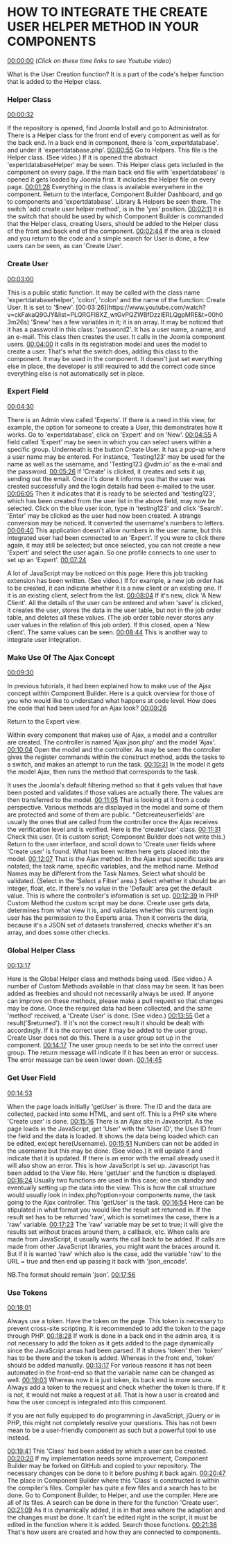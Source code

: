 # HOW TO INTEGRATE THE CREATE USER HELPER METHOD IN YOUR COMPONENTS

[00:00:00](https://www.youtube.com/watch?v=ckFakaQ90JY&list=PLQRGFI8XZ_wtGvPQZWBfDzzlERLQgpMRE&t=00h00m00s)
(_Click on these time links to see Youtube video_)

What is the User Creation function? It is a part of the code's helper function that is added to the Helper class.

### Helper Class

[00:00:32](https://www.youtube.com/watch?v=ckFakaQ90JY&list=PLQRGFI8XZ_wtGvPQZWBfDzzlERLQgpMRE&t=00h00m32s)

If the repository is opened, find Joomla Install and go to Administrator. There is a Helper class for the front end of every component as well as for the back end. In a back end in component, there is 'com_expertdatabase'. and under it 'expertdatabase.php'. [00:00:55](https://www.youtube.com/watch?v=ckFakaQ90JY&list=PLQRGFI8XZ_wtGvPQZWBfDzzlERLQgpMRE&t=00h00m55s) Go to Helpers. This file is the Helper class. (See video.) If it is opened the abstract 'expertdatabaseHelper' may be seen. This Helper class gets included in the component on every page. If the main back end file with 'expertdatabase' is opened it gets loaded by Joomla first. It includes the Helper file on every page. [00:01:28](https://www.youtube.com/watch?v=ckFakaQ90JY&list=PLQRGFI8XZ_wtGvPQZWBfDzzlERLQgpMRE&t=00h01m28s) Everything in the class is available everywhere in the component. Return to the interface, Component Builder Dashboard, and go to components and 'expertdatabase'. Library & Helpers be seen there. The switch 'add create user helper method', is in the 'yes' position. [00:02:11](https://www.youtube.com/watch?v=ckFakaQ90JY&list=PLQRGFI8XZ_wtGvPQZWBfDzzlERLQgpMRE&t=00h02m11s) It is the switch that should be used by which Component Builder is commanded that the Helper class, creating Users, should be added to the Helper class of the front and back end of the component. [00:02:44](https://www.youtube.com/watch?v=ckFakaQ90JY&list=PLQRGFI8XZ_wtGvPQZWBfDzzlERLQgpMRE&t=00h02m44s) If the area is closed and you return to the code and a simple search for User is done, a few users can be seen, as can 'Create User'.

### Create User

[00:03:00](https://www.youtube.com/watch?v=ckFakaQ90JY&list=PLQRGFI8XZ_wtGvPQZWBfDzzlERLQgpMRE&t=00h03m00s)

This is a public static function. It may be called with the class name 'expertdatabasehelper', 'colon', 'colon' and the name of the function: Create User. It is set to '$new'. [00:03:26](https://www.youtube.com/watch?v=ckFakaQ90JY&list=PLQRGFI8XZ_wtGvPQZWBfDzzlERLQgpMRE&t=00h03m26s) '$new' has a few variables in it; it is an array. It may be noticed that it has a password in this class: 'password2'. It has a user name, a name, and an e-mail. This class then creates the user. It calls in the Joomla component users. [00:04:00](https://www.youtube.com/watch?v=ckFakaQ90JY&list=PLQRGFI8XZ_wtGvPQZWBfDzzlERLQgpMRE&t=00h04m00s) It calls in its registration model and uses the model to create a user. That's what the switch does, adding this class to the component. It may be used in the component. It doesn't just set everything else in place, the developer is still required to add the correct code since everything else is not automatically set in place. 

### Expert Field

[00:04:30](https://www.youtube.com/watch?v=ckFakaQ90JY&list=PLQRGFI8XZ_wtGvPQZWBfDzzlERLQgpMRE&t=00h04m30s)

There is an Admin view called 'Experts'. If there is a need in this view, for example, the option for someone to create a User, this demonstrates how it works.  Go to 'expertdatabase', click on 'Expert' and on 'New'.  [00:04:55](https://www.youtube.com/watch?v=ckFakaQ90JY&list=PLQRGFI8XZ_wtGvPQZWBfDzzlERLQgpMRE&t=00h04m55s) A field called 'Expert' may be seen in which you can select users within a specific group. Underneath is the button Create User. It has a pop-up where a user name may be entered. For instance, 'Testing123' may be used for the name as well as the username, and 'Testing123 @vdm.io' as the e-mail and the password. [00:05:26](https://www.youtube.com/watch?v=ckFakaQ90JY&list=PLQRGFI8XZ_wtGvPQZWBfDzzlERLQgpMRE&t=00h05m26s) If 'Create' is clicked, it creates and sets it up, sending out the email. Once it's done it informs you that the user was created successfully and the login details had been e-mailed to the user. [00:06:05](https://www.youtube.com/watch?v=ckFakaQ90JY&list=PLQRGFI8XZ_wtGvPQZWBfDzzlERLQgpMRE&t=00h06m05s) Then it indicates that it is ready to be selected and 'testing123', which has been created from the user list in the above field, may now be selected. Click on the blue user icon, type in 'testing123' and click 'Search'. 'Enter' may be clicked as the user had now been created. A strange conversion may be noticed. It converted the username's numbers to letters. [00:06:40](https://www.youtube.com/watch?v=ckFakaQ90JY&list=PLQRGFI8XZ_wtGvPQZWBfDzzlERLQgpMRE&t=00h06m40s)  This application doesn't allow numbers in the user name, but this integrated user had been connected to an 'Expert'. If you were to click there again, it may still be selected; but once selected, you can not create a new 'Expert' and select the user again. So one profile connects to one user to set up an 'Expert'. [00:07:24](https://www.youtube.com/watch?v=ckFakaQ90JY&list=PLQRGFI8XZ_wtGvPQZWBfDzzlERLQgpMRE&t=00h07m24s)

A lot of JavaScript may be noticed on this page. Here this job tracking extension has been written. (See video.) If for example, a new job order has to be created, it can indicate whether it is a new client or an existing one. If it is an existing client, select from the list. [00:08:04](https://www.youtube.com/watch?v=ckFakaQ90JY&list=PLQRGFI8XZ_wtGvPQZWBfDzzlERLQgpMRE&t=00h08m04s) If it's new, click 'A New Client'. All the details of the user can be entered and when 'save' is clicked, it creates the user, stores the data in the user table, but not in the job order table, and deletes all these values. (The job order table never stores any user values in the relation of this job order). If this closed, open a 'New client'. The same values can be seen. [00:08:44](https://www.youtube.com/watch?v=ckFakaQ90JY&list=PLQRGFI8XZ_wtGvPQZWBfDzzlERLQgpMRE&t=00h08m44s) This is another way to integrate user integration.

### Make Use Of The Ajax Concept

[00:09:30](https://www.youtube.com/watch?v=ckFakaQ90JY&list=PLQRGFI8XZ_wtGvPQZWBfDzzlERLQgpMRE&t=00h09m30s)

In previous tutorials, it had been explained how to make use of the Ajax concept within Component Builder. Here is a quick overview for those of you who would like to understand what happens at code level. How does the code that had been used for an Ajax look? [00:09:26](https://www.youtube.com/watch?v=ckFakaQ90JY&list=PLQRGFI8XZ_wtGvPQZWBfDzzlERLQgpMRE&t=00h09m26s)

 Return to the Expert view.

Within every component that makes use of Ajax, a model and a controller are created. The controller is named 'Ajax.json.php' and the model 'Ajax'. [00:10:04](https://www.youtube.com/watch?v=ckFakaQ90JY&list=PLQRGFI8XZ_wtGvPQZWBfDzzlERLQgpMRE&t=00h10m04s) Open the model and the controller. As may be seen the controller gives the register commands within the construct method, adds the tasks to a switch, and makes an attempt to run the task. [00:10:31](https://www.youtube.com/watch?v=ckFakaQ90JY&list=PLQRGFI8XZ_wtGvPQZWBfDzzlERLQgpMRE&t=00h10m31s) In the model it gets the model Ajax, then runs the method that corresponds to the task.

It uses the Joomla's default filtering method so that it gets values that have been posted and validates if those values are actually there. The values are then transferred to the model. [00:11:05](https://www.youtube.com/watch?v=ckFakaQ90JY&list=PLQRGFI8XZ_wtGvPQZWBfDzzlERLQgpMRE&t=00h11m05s) That is looking at it from a code perspective. Various methods are displayed in the model and some of them are protected and some of them are public. "Getcreateuserfields' are usually the ones that are called from the controller once the Ajax receives the verification level and is verified. Here is the 'createUser' class. [00:11:31](https://www.youtube.com/watch?v=ckFakaQ90JY&list=PLQRGFI8XZ_wtGvPQZWBfDzzlERLQgpMRE&t=00h11m31s) Check this user. (It is custom script; Component Builder does not write this.) Return to the user interface, and scroll down to 'Create user fields where 'Create user' is found. What has been written here gets placed into the model. [00:12:07](https://www.youtube.com/watch?v=ckFakaQ90JY&list=PLQRGFI8XZ_wtGvPQZWBfDzzlERLQgpMRE&t=00h12m07s) That is the Ajax method. In the Ajax input specific tasks are notated; the task name, specific variables, and the method name. Method Names may be different from the Task Names. Select what should be validated. (Select in the 'Select a Filter' area.) Select whether it should be an integer, float, etc. If there's no value in the 'Default' area get the default value. This is where the controller's information is set up. [00:12:39](https://www.youtube.com/watch?v=ckFakaQ90JY&list=PLQRGFI8XZ_wtGvPQZWBfDzzlERLQgpMRE&t=00h12m39s) In PHP Custom Method the custom script may be done. Create user gets data, determines from what view it is, and validates whether this current login user has the permission to the Experts area. Then it converts the data, because it's a JSON set of datasets transferred, checks whether it's an array, and does some other checks.

### Global Helper Class

[00:13:17](https://www.youtube.com/watch?v=ckFakaQ90JY&list=PLQRGFI8XZ_wtGvPQZWBfDzzlERLQgpMRE&t=00h13m17s)

Here is the Global Helper class and methods being used. (See video.) A number of Custom Methods available in that class may be seen. It has been added as freebies and should not necessarily always be used. If anyone can improve on these methods, please make a pull request so that changes may be done. Once the required data had been collected, and the same 'method' received, a 'Create User' is done. (See video.) [00:13:55](https://www.youtube.com/watch?v=ckFakaQ90JY&list=PLQRGFI8XZ_wtGvPQZWBfDzzlERLQgpMRE&t=00h13m55s) Get a result('$returned'). If it's not the correct result it should be dealt with accordingly. If it is the correct user it may be added to the user group. Create User does not do this. There is a user group set up in the component. [00:14:17](https://www.youtube.com/watch?v=ckFakaQ90JY&list=PLQRGFI8XZ_wtGvPQZWBfDzzlERLQgpMRE&t=00h14m17s)  The user group needs to be set into the correct user group. The return message will indicate if it has been an error or success. The error message can be seen lower down. [00:14:45](https://www.youtube.com/watch?v=ckFakaQ90JY&list=PLQRGFI8XZ_wtGvPQZWBfDzzlERLQgpMRE&t=00h14m45s)

### Get User Field

[00:14:53](https://www.youtube.com/watch?v=ckFakaQ90JY&list=PLQRGFI8XZ_wtGvPQZWBfDzzlERLQgpMRE&t=00h14m53s)

When the page loads initially 'getUser' is there. The ID and the data are collected, packed into some HTML, and sent off. This is a PHP site where 'Create user' is done. [00:15:16](https://www.youtube.com/watch?v=ckFakaQ90JY&list=PLQRGFI8XZ_wtGvPQZWBfDzzlERLQgpMRE&t=00h15rm16s) There is an Ajax site in Javascript. As the page loads in the JavaScript, get 'User' with the 'User ID', the User ID from the field and the data is loaded. It shows the data being loaded which can be edited, except here(Username). [00:15:51](https://www.youtube.com/watch?v=ckFakaQ90JY&list=PLQRGFI8XZ_wtGvPQZWBfDzzlERLQgpMRE&t=00h15m51s) Numbers can not be added in the username but this may be done. (See video.) It will update it and indicate that it is updated. If there is an error with the email already used it will also show an error. This is how JavaScript is set up. Javascript has been added to the View file. Here 'getUser' and the function is displayed. [00:16:24](https://www.youtube.com/watch?v=ckFakaQ90JY&list=PLQRGFI8XZ_wtGvPQZWBfDzzlERLQgpMRE&t=00h16m24s) Usually two functions are used in this case; one on standby and eventually setting up the data into the view. This is how the call structure would usually look in index.php?option=your components name, the task going to the Ajax controller. This 'getUser' is the task. [00:16:54](https://www.youtube.com/watch?v=ckFakaQ90JY&list=PLQRGFI8XZ_wtGvPQZWBfDzzlERLQgpMRE&t=00h16m54s) Here can be stipulated in what format you would like the result set returned in. If the result set has to be returned 'raw', which is sometimes the case, there is a 'raw' variable. [00:17:23](https://www.youtube.com/watch?v=ckFakaQ90JY&list=PLQRGFI8XZ_wtGvPQZWBfDzzlERLQgpMRE&t=00h17m23s) The 'raw' variable may be set to true; it will give the results set without braces around them, a callback, etc. When calls are made from JavaScript, it usually wants the call back to be added. If calls are made from other JavaScript libraries, you might want the braces around it. But if it is wanted 'raw' which also is the case, add the variable 'raw' to the URL = true and then end up passing it back with 'json_encode'.

 NB.The format should remain 'json'. [00:17:56](https://www.youtube.com/watch?v=ckFakaQ90JY&list=PLQRGFI8XZ_wtGvPQZWBfDzzlERLQgpMRE&t=00h17m56s)

### Use Tokens

[00:18:01](https://www.youtube.com/watch?v=ckFakaQ90JY&list=PLQRGFI8XZ_wtGvPQZWBfDzzlERLQgpMRE&t=00h18m01s)

Always use a token. Have the token on the page. This token is necessary to prevent cross-site scripting. It is recommended to add the token to the page through PHP. [00:18:28](https://www.youtube.com/watch?v=ckFakaQ90JY&list=PLQRGFI8XZ_wtGvPQZWBfDzzlERLQgpMRE&t=00h18m28s) If work is done in a back end in the admin area, it is not necessary to add the token as it gets added to the page dynamically since the JavaScript areas had been parsed. If it shows 'token' then 'token' has to be there and the token is added. Whereas in the front end, 'token' should be added manually. [00:13:17](https://www.youtube.com/watch?v=ckFakaQ90JY&list=PLQRGFI8XZ_wtGvPQZWBfDzzlERLQgpMRE&t=00h13m17s) For various reasons it has not been automated in the front-end so that the variable name can be changed as well. [00:19:03](https://www.youtube.com/watch?v=ckFakaQ90JY&list=PLQRGFI8XZ_wtGvPQZWBfDzzlERLQgpMRE&t=00h19m03s) Whereas now it is just token, its back end is more secure. Always add a token to the request and check whether the token is there. If it is not, it would not make a request at all. That is how a user is created and how the user concept is integrated into this component.

If you are not fully equipped to do programming in JavaScript, jQuery or in PHP, this might not completely resolve your questions. This has not been mean to be a user-friendly component as such but a powerful tool to use instead.

[00:19:41](https://www.youtube.com/watch?v=ckFakaQ90JY&list=PLQRGFI8XZ_wtGvPQZWBfDzzlERLQgpMRE&t=00h19m41s) This 'Class' had been added by which a user can be created. [00:20:20](https://www.youtube.com/watch?v=ckFakaQ90JY&list=PLQRGFI8XZ_wtGvPQZWBfDzzlERLQgpMRE&t=00h20m20s) If my implementation needs some improvement, Component Builder may be forked on GitHub and copied to your repository. The necessary changes can be done to it before pushing it back again. [00:20:47](https://www.youtube.com/watch?v=ckFakaQ90JY&list=PLQRGFI8XZ_wtGvPQZWBfDzzlERLQgpMRE&t=00h20m47s) The place in Component Builder where this 'Class' is constructed is within the compiler's files. Compiler has quite a few files and a search has to be done. Go to Component Builder, to Helper, and use the compiler. Here are all of its files. A search can be done in there for the function 'Create user'. [00:21:09](https://www.youtube.com/watch?v=ckFakaQ90JY&list=PLQRGFI8XZ_wtGvPQZWBfDzzlERLQgpMRE&t=00h21m09s)  As it is dynamically added, it is in that area where the adaption and the changes must be done. It can't be edited right in the script, it must be edited in the function where it is added. Search those functions. [00:21:38](https://www.youtube.com/watch?v=ckFakaQ90JY&list=PLQRGFI8XZ_wtGvPQZWBfDzzlERLQgpMRE&t=00h21m38s) That's how users are created and how they are connected to components. 